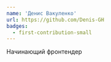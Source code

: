 ```yaml
---
name: 'Денис Вакуленко'
url: https://github.com/Denis-GH
badges:
  - first-contribution-small
---
```


Начинающий фронтендер
